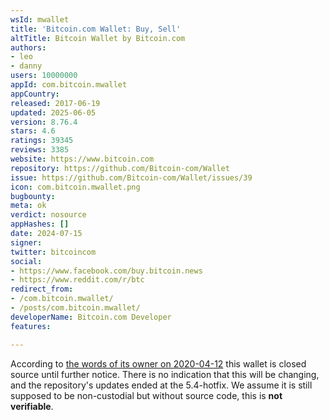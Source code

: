 ```yaml
---
wsId: mwallet
title: 'Bitcoin.com Wallet: Buy, Sell'
altTitle: Bitcoin Wallet by Bitcoin.com
authors:
- leo
- danny
users: 10000000
appId: com.bitcoin.mwallet
appCountry: 
released: 2017-06-19
updated: 2025-06-05
version: 8.76.4
stars: 4.6
ratings: 39345
reviews: 3385
website: https://www.bitcoin.com
repository: https://github.com/Bitcoin-com/Wallet
issue: https://github.com/Bitcoin-com/Wallet/issues/39
icon: com.bitcoin.mwallet.png
bugbounty: 
meta: ok
verdict: nosource
appHashes: []
date: 2024-07-15
signer: 
twitter: bitcoincom
social:
- https://www.facebook.com/buy.bitcoin.news
- https://www.reddit.com/r/btc
redirect_from:
- /com.bitcoin.mwallet/
- /posts/com.bitcoin.mwallet/
developerName: Bitcoin.com Developer
features: 

---
```


According to
[the words of its owner on 2020-04-12](https://www.reddit.com/r/btc/comments/g04ece/bitcoincom_wallet_app_is_still_closed_source/fn7rlvy/)
this wallet is closed source until further notice. There is no indication that this will be changing, and the repository's updates ended at the 5.4-hotfix. We assume it is still supposed to be non-custodial but without source code, this is **not verifiable**.
